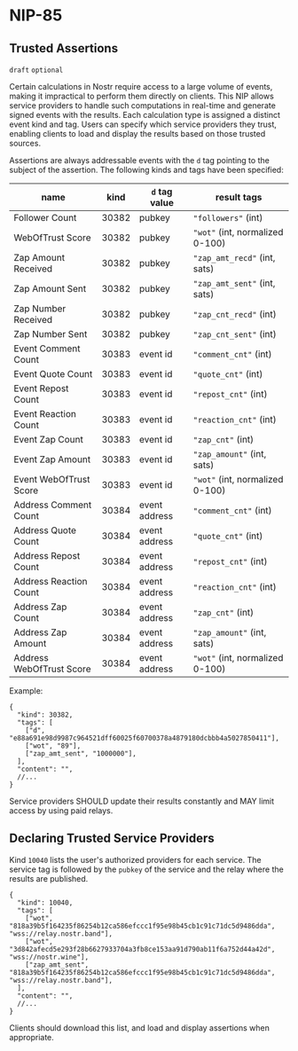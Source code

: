 NIP-85
======

Trusted Assertions
------------------

`draft` `optional`

Certain calculations in Nostr require access to a large volume of events, making it impractical to perform them directly on clients. This NIP allows service providers to handle such computations in real-time and generate signed events with the results. Each calculation type is assigned a distinct event kind and tag. Users can specify which service providers they trust, enabling clients to load and display the results based on those trusted sources.

Assertions are always addressable events with the `d` tag pointing to the subject of the assertion. The following kinds and tags have been specified:

| name                    | kind  | `d` tag value | result tags                         | 
| ----------------------- | ----- | ------------- | ----------------------------------- |
| Follower Count          | 30382 | pubkey        | `"followers"` (int)                 | 
| WebOfTrust Score        | 30382 | pubkey        | `"wot"` (int, normalized 0-100)     | 
| Zap Amount Received     | 30382 | pubkey        | `"zap_amt_recd"` (int, sats)        | 
| Zap Amount Sent         | 30382 | pubkey        | `"zap_amt_sent"` (int, sats)        | 
| Zap Number Received     | 30382 | pubkey        | `"zap_cnt_recd"` (int)              | 
| Zap Number Sent         | 30382 | pubkey        | `"zap_cnt_sent"` (int)              |
| Event Comment Count     | 30383 | event id      | `"comment_cnt"` (int)               |
| Event Quote Count       | 30383 | event id      | `"quote_cnt"` (int)                 |
| Event Repost Count      | 30383 | event id      | `"repost_cnt"` (int)                |
| Event Reaction Count    | 30383 | event id      | `"reaction_cnt"` (int)              |
| Event Zap Count         | 30383 | event id      | `"zap_cnt"` (int)                   |     
| Event Zap Amount        | 30383 | event id      | `"zap_amount"` (int, sats)          |
| Event WebOfTrust Score  | 30383 | event id      | `"wot"` (int, normalized 0-100)     | 
| Address Comment Count   | 30384 | event address | `"comment_cnt"` (int)               |
| Address Quote Count     | 30384 | event address | `"quote_cnt"` (int)                 |
| Address Repost Count    | 30384 | event address | `"repost_cnt"` (int)                |
| Address Reaction Count  | 30384 | event address | `"reaction_cnt"` (int)              |
| Address Zap Count       | 30384 | event address | `"zap_cnt"` (int)                   |     
| Address Zap Amount      | 30384 | event address | `"zap_amount"` (int, sats)          |
| Address WebOfTrust Score| 30384 | event address | `"wot"` (int, normalized 0-100)     | 

Example: 

```jsonc
{
  "kind": 30382,
  "tags": [
    ["d", "e88a691e98d9987c964521dff60025f60700378a4879180dcbbb4a5027850411"],
    ["wot", "89"],
    ["zap_amt_sent", "1000000"],
  ],
  "content": "",
  //...
}
```

Service providers SHOULD update their results constantly and MAY limit access by using paid relays.

## Declaring Trusted Service Providers

Kind `10040` lists the user's authorized providers for each service. The service tag is followed by the `pubkey` of the service and the relay where the results are published.

```jsonc
{
  "kind": 10040,
  "tags": [
    ["wot", "818a39b5f164235f86254b12ca586efccc1f95e98b45cb1c91c71dc5d9486dda", "wss://relay.nostr.band"],
    ["wot", "3d842afecd5e293f28b6627933704a3fb8ce153aa91d790ab11f6a752d44a42d", "wss://nostr.wine"],
    ["zap_amt_sent", "818a39b5f164235f86254b12ca586efccc1f95e98b45cb1c91c71dc5d9486dda", "wss://relay.nostr.band"],
  ],
  "content": "",
  //...
}
```

Clients should download this list, and load and display assertions when appropriate. 
